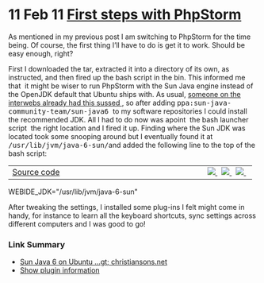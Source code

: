 <h1>
  11 Feb 11 <a href="http://ben.peachey-schoorl.com/work_blog/2011/02/first-steps-with-phpstorm/" rel="bookmark" title="Permanent Link to First steps with PhpStorm">First steps with PhpStorm</a>
</h1>
<p>As mentioned in my previous post I am switching to PhpStorm for the time being. Of course, the first thing I’ll have to do is get it to work. Should be easy enough, right?</p>
<p>
  First I downloaded the&nbsp;tar, extracted it into a directory of its own, as instructed, and then fired up the bash script in the bin. This informed me that&nbsp;&nbsp;it might be wiser to run PhpStorm with the Sun Java engine instead of
  the OpenJDK default that Ubuntu ships with. As usual,
  <a title="Sun Java 6 on Ubuntu 10 > mike's blog > christiansons.net" href="http://christiansons.net/mike/blog/2010/07/sun-java-6-on-ubuntu-10-04-10-10-and-later/" target="_blank">
    someone on the interwebs already had this sussed
  </a>
  , so after adding&nbsp;<tt>ppa:sun-java-community-team/sun-java6 </tt> to my software repositories I could install the recommended JDK. All I had to do now was apoint &nbsp;the bash launcher script &nbsp;the right location and I fired it
  up. Finding where the Sun JDK was located took some snooping around but I eventually found it at <tt>/usr/lib/jvm/java-6-sun/</tt>and added the following line to the top of the bash script:&nbsp;
</p>
<div id="wpshdo_1" class="wp-synhighlighter-outer">
  <div id="wpshdt_1" class="wp-synhighlighter-expanded">
    <table border="0" width="100%">
      <tbody>
        <tr>
          <td align="left" width="80%">
            <a name="#codesyntax_1"></a>
            <a
              id="wpshat_1"
              class="wp-synhighlighter-title"
              href="http://ben.peachey-schoorl.com/work_blog/2011/02/first-steps-with-phpstorm/#codesyntax_1"
              onclick="javascript:wpsh_toggleBlock(1)"
              title="Click to show/hide code block"
            >
              Source code
            </a>
          </td>
          <td align="right">
            <a href="http://ben.peachey-schoorl.com/work_blog/2011/02/first-steps-with-phpstorm/#codesyntax_1" onclick="javascript:wpsh_code(1)" title="Show code only">
              <img border="0" style="border: 0 none;" src="http://ben.peachey-schoorl.com/work_blog/wp-content/plugins/wp-synhighlight/themes/default/images/code.png" />
            </a>
            &nbsp;
            <a href="http://ben.peachey-schoorl.com/work_blog/2011/02/first-steps-with-phpstorm/#codesyntax_1" onclick="javascript:wpsh_print(1)" title="Print code">
              <img border="0" style="border: 0 none;" src="http://ben.peachey-schoorl.com/work_blog/wp-content/plugins/wp-synhighlight/themes/default/images/printer.png" />
            </a>
            &nbsp;
            <a href="http://ben.peachey-schoorl.com/work_blog/wp-content/plugins/wp-synhighlight/About.html" target="_blank" title="Show plugin information">
              <img border="0" style="border: 0 none;" src="http://ben.peachey-schoorl.com/work_blog/wp-content/plugins/wp-synhighlight/themes/default/images/info.gif" />
            </a>
            &nbsp;
          </td>
        </tr>
      </tbody>
    </table>
  </div>
  <div id="wpshdi_1" class="wp-synhighlighter-inner" style="display: block;"><span class="re2">WEBIDE_JDK</span>=<span class="st0">"/usr/lib/jvm/java-6-sun"</span></div>
</div>
<p></p>
<p>After tweaking the settings, I installed some&nbsp;plug-ins&nbsp;I felt might come in handy, for instance to learn all the keyboard shortcuts, sync settings across different computers and I was good to go!</p>
<div class="link-summarizer">
  <h3>Link Summary</h3>
  <ul>
    <li>
      <a title="Sun Java 6 on Ubuntu 10 > mike's blog > christiansons.net" href="http://christiansons.net/mike/blog/2010/07/sun-java-6-on-ubuntu-10-04-10-10-and-later/" target="_blank">
        Sun Java 6 on Ubuntu ...gt; christiansons.net
      </a>
    </li>
    <li><a href="http://ben.peachey-schoorl.com/work_blog/wp-content/plugins/wp-synhighlight/About.html" target="_blank" title="Show plugin information">Show plugin information</a></li>
  </ul>
</div>
